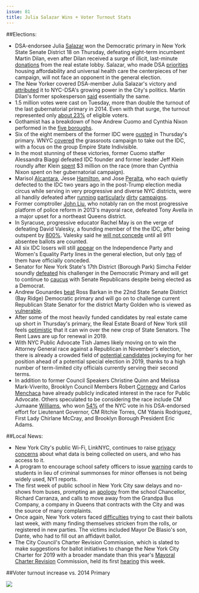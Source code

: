 ```yaml
---
issue: 81
title: Julia Salazar Wins + Voter Turnout Stats
---
```


##Elections:

-   DSA-endorsee Julia [Salazar](https://theintercept.com/2018/09/15/julia-salazar-new-york-senate-dsa/) won the Democratic primary in New York State Senate District 18 on Thursday, defeating eight-term incumbent Martin Dilan, even after Dilan received a surge of illicit, last-minute [donations](https://readsludge.com/2018/09/12/mysterious-political-group-linked-to-n-y-sen-martin-dilan-is-funded-by-big-real-estate/) from the real estate lobby. Salazar, who made DSA [priorities](https://www.huffingtonpost.com/entry/julia-salazar-wins-new-york-state-senate_us_5b9a9a22e4b010e18e376f9f) housing affordability and universal health care the centerpieces of her campaign, will not face an opponent in the general election.
-   The New Yorker covered DSA-member Julia Salazar's victory and [attributed](https://www.newyorker.com/news/our-columnists/a-triumphant-primary-night-for-julia-salazar-and-the-dsa-in-brooklyn) it to NYC-DSA's growing power in the City's politics. Martin Dilan's former spokesperson [said](http://www.nydailynews.com/opinion/ny-oped-what-new-yorks-dems-are-waking-up-to-20180914-story.html) essentially the same.
-   1.5 million votes were cast on Tuesday, more than double the turnout of the last gubernatorial primary in 2014. Even with that surge, the turnout represented only [about 23%](http://gothamist.com/2018/09/14/ny_voter_turnout_primary.php) of eligible voters.
-   Gothamist has a breakdown of how Andrew Cuomo and Cynthia Nixon performed in the [five boroughs](http://gothamist.com/2018/09/14/nyc_voting_map_cuomo_nixon.php).
-   Six of the eight members of the former IDC were [ousted](http://gothamist.com/2018/09/14/idc_democrats_primary_challenge.php) in Thursday's primary. WNYC [covered](https://www.wnyc.org/story/behind-scenes-idcs-demise/) the grassroots campaign to take out the IDC, with a focus on the group Empire State Indivisible.
-   In the most stunning of these victories, former Cuomo staffer Alessandra Biaggi defeated IDC founder and former leader Jeff Klein roundly after Klein [spent](https://nypost.com/2018/09/14/jeff-klein-spent-3m-in-stunning-loss-to-newcomer-biaggi/) $3 million on the race (more than Cynthia Nixon spent on her gubernatorial campaign).
-   Marisol [Alcantara](https://pix11.com/2018/09/13/former-nyc-councilman-robert-jackson-beats-state-sen-marisol-alcantara/), Jesse [Hamilton](https://brooklynreporter.com/2018/09/myrie-defeats-incumbent-jesse-hamilton-in-20th-senatorial-district-primary/), and Jose [Peralta](https://qns.com/story/2018/09/14/jessica-ramos-beats-jose-peralta-ny-13-state-senate-race/), who each quietly defected to the IDC two years ago in the post-Trump election media circus while serving in very progressive and diverse NYC districts, were all handily defeated after [running](http://gothamist.com/2018/09/13/alcantra_primary_voting_texts.php)  [particularly](https://twitter.com/danielmarans/status/1040381337318973440)  [dirty](https://www.politico.com/states/new-york/albany/story/2018/09/11/attacks-on-myrie-raise-questions-of-improper-electioneering-605023)  [campaigns](https://nypost.com/2018/09/12/state-senate-candidates-hit-by-last-minute-smear-campaigns/).
-   Former comptroller [John Liu](https://www.timesledger.com/stories/2018/38/webavellaliu_2018_09_21_q.html), who notably ran on the most progressive platform of police reform in 2013's mayoral race, defeated Tony Avella in a major upset for a northeast Queens district.
-   In Syracuse, progressive educator Rachel May is on the verge of defeating David Valesky, a founding member of the the IDC, after being outspent by [800%](https://twitter.com/EoinHiggins_/status/1040431681075863552). Valesky said he [will not concede](https://www.syracuse.com/politics/index.ssf/2018/09/valeskys_narrow_path_to_victory_will_require_80_of_absentee_vote.html) until all 911 absentee ballots are counted.
-   All six IDC losers will still [appear](https://twitter.com/sarbetter/status/1040576321305407488) on the Independence Party and Women's Equality Party lines in the general election, but only [two](https://www.cityandstateny.com/articles/politics/campaigns-elections/defeated-idc-members-dont-concede.html) of them have officially conceded.
-   Senator for New York State's 17th District (Borough Park) Simcha Felder soundly [defeated](http://gothamist.com/2018/09/14/simcha_felder_blake_morris.php) his challenger in the Democratic Primary and will get to continue to [caucus](https://www.nytimes.com/2018/09/16/nyregion/simcha-felder-senate-brooklyn.html) with Senate Republicans despite being elected as a Democrat.
-   Andrew Gounardes [beat](https://brooklynreporter.com/2018/09/gounardes-poised-to-challenge-golden-in-state-senate-race-46th-a-d-race-so-far-too-close-to-call/) Ross Barkan in the 22nd State Senate District (Bay Ridge) Democratic primary and will go on to challenge current Republican State Senator for the district Marty Golden who is viewed as [vulnerable](https://www.cityandstateny.com/articles/politics/campaigns-elections/ross-barkan-andrew-gounardes-state-sen-marty-golden.html).
-   After some of the most heavily funded candidates by real estate came up short in Thursday's primary, the Real Estate Board of New York still feels [optimistic](http://www.crainsnewyork.com/politics/after-primary-rebny-aims-win-over-incoming-senators) that it can win over the new crop of State Senators. The Rent Laws are up for renewal in 2019.
-   With NYC Public Advocate Tish James likely moving on to win the Attorney General race against a Republican in November's election, there is already a crowded field of [potential candidates](http://www.nydailynews.com/news/politics/ny-pol-public-advocate-special-election-quinn-mark-viverito-20180914-story.html) jockeying for her position ahead of a potential special election in 2019, thanks to a high number of term-limited city officials currently serving their second terms.
-   In addition to former Council Speakers Christine Quinn and Melissa Mark-Viverito, Brooklyn Council Members Robert [Cornegy](https://twitter.com/GloriaPazmino/status/1040650799200841728) and Carlos [Menchaca](https://twitter.com/cmenchaca/status/1040753629765021696/photo/1) have already publicly indicated interest in the race for Public Advocate. Others speculated to be considering the race include CM Jumaane [Williams](https://nypost.com/2018/09/14/jumaane-williams-emerges-a-top-candidate-for-public-advocate/), who won [54%](https://twitter.com/JMilesColeman/status/1040544340291018753) of the NYC vote in his DSA-endorsed effort for Lieutenant Governor, CM Ritchie Torres, CM Ydanis Rodriguez, First Lady Chirlane McCray, and Brooklyn Borough President Eric Adams.

##Local News:

-   New York City's public Wi-Fi, LinkNYC, continues to raise [privacy concerns](https://theintercept.com/2018/09/08/linknyc-free-wifi-kiosks/) about what data is being collected on users, and who has access to it.
-   A program to encourage school safety officers to issue [warning](http://www.ny1.com/nyc/all-boroughs/news/2018/09/14/public-schools-tackle-students-first-offense-with-warning-cards) cards to students in lieu of criminal summonses for minor offenses is not being widely used, NY1 reports.
-   The first week of public school in New York City saw delays and no-shows from buses, prompting an [apology](http://www.nydailynews.com/new-york/education/ny-metro-school-bus-complaints-spike-as-officials-threaten-to-boot-grandpa-20180914-story.html) from the school Chancellor, Richard Carranza, and calls to move away from the Grandpa Bus Company, a company in Queens that contracts with the City and was the source of many complaints.
-   Once again, New York voters faced [difficulties](http://gothamist.com/2018/09/13/voter_rolls_primary_purge.php) trying to cast their ballots last week, with many finding themselves stricken from the rolls, or registered in new parties. The victims included Mayor De Blasio's son, Dante, who had to fill out an affidavit ballot.
-   The City Council's Charter Revision Commission, which is slated to make suggestions for ballot initiatives to change the New York City Charter for 2019 with a broader mandate than this year's [Mayoral Charter Revision](http://www.gothamgazette.com/city/7912-mayoral-charter-revision-commission-puts-three-questions-on-november-ballot) Commission, held its first [hearing](http://www.gothamgazette.com/city/7932-2019-charter-revision-commission-holds-first-public-hearing) this week.

##Voter turnout increase vs. 2014 Primary

![](https://lh3.googleusercontent.com/On8hwOWfDrU6eTSQnJGuFoJd1NvSUBFl2yyRVZ1GCAXywY0cKKM2mqCHSvckAXw4Qvs5fdFRFuIsToADk1ak3SV-sYYSGlHDBvd6IbexIh_dzNhl1T0axnmZ98LZ99NsXqCAMhsf)
